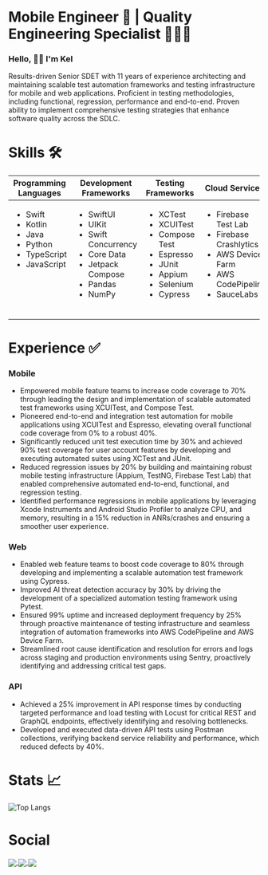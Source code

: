 <h1 align="left"> Mobile Engineer 📱 |  Quality Engineering Specialist 👨🏽‍💻 </h1>

### Hello, 👋🏼 I'm Kel 

Results-driven Senior SDET with 11 years of experience architecting and maintaining scalable test automation frameworks and testing infrastructure for mobile and web applications. Proficient in testing methodologies, including functional, regression, performance and end-to-end. Proven ability to implement comprehensive testing strategies that enhance software quality across the SDLC.

# Skills 🛠️

<table style="table-layout: fixed; width: 100%;">
  <thead>
    <tr>
      <th width="20%">Programming Languages</th>
      <th width="20%">Development Frameworks</th>
      <th width="20%">Testing Frameworks</th>
      <th width="20%">Cloud Services</th>
      <th width="20%">Tools</th>
    </tr>
  </thead>
  <tbody>
    <tr>
      <td valign="top">
        <ul>
          <li>Swift</li>
          <li>Kotlin</li>
          <li>Java</li>
          <li>Python</li>
          <li>TypeScript</li>
          <li>JavaScript</li>
        </ul>
      </td>
      <td valign="top">
        <ul>
          <li>SwiftUI</li>
          <li>UIKit</li>
          <li>Swift Concurrency</li>
          <li>Core Data</li>
          <li>Jetpack Compose</li>
          <li>Pandas</li>
          <li>NumPy</li>
        </ul>
      </td>
      <td valign="top">
        <ul>
          <li>XCTest</li>
          <li>XCUITest</li>
          <li>Compose Test</li>
          <li>Espresso</li>
          <li>JUnit</li>
          <li>Appium</li>
          <li>Selenium</li>
          <li>Cypress</li>
        </ul>
      </td>
      <td valign="top">
        <ul>
          <li>Firebase Test Lab</li>
          <li>Firebase Crashlytics</li>
          <li>AWS Device Farm</li>
          <li>AWS CodePipeline</li>
          <li>SauceLabs</li>
        </ul>
      </td>
      <td valign="top">
        <ul>
          <li>Sentry</li>
          <li>Datadog</li>
          <li>Xcode Instruments</li>
          <li>Android Studio Profiler</li>
          <li>Postman</li>
          <li>Docker</li>
          <li>PostgreSQL</li>
        </ul>
      </td>
    </tr>
  </tbody>
</table>


# Experience ✅

### Mobile
- Empowered mobile feature teams to increase code coverage to 70% through leading the design and implementation of scalable automated test frameworks using XCUITest, and Compose Test.
- Pioneered end-to-end and integration test automation for mobile applications using XCUITest and Espresso, elevating overall functional code coverage from 0% to a robust 40%.
- Significantly reduced unit test execution time by 30% and achieved 90% test coverage for user account features by developing and executing automated suites using XCTest and JUnit.
- Reduced regression issues by 20% by building and maintaining robust mobile testing infrastructure (Appium, TestNG, Firebase Test Lab) that enabled comprehensive automated end-to-end, functional, and regression testing.
- Identified performance regressions in mobile applications by leveraging Xcode Instruments and Android Studio Profiler to analyze CPU, and memory, resulting in a 15% reduction in ANRs/crashes and ensuring a smoother user experience.

### Web
- Enabled web feature teams to boost code coverage to 80% through developing and implementing a scalable automation test framework using Cypress.
- Improved AI threat detection accuracy by 30% by driving the development of a specialized automation testing framework using Pytest.
- Ensured 99% uptime and increased deployment frequency by 25% through proactive maintenance of testing infrastructure and seamless integration of automation frameworks into AWS CodePipeline and AWS Device Farm.
- Streamlined root cause identification and resolution for errors and logs across staging and production environments using Sentry, proactively identifying and addressing critical test gaps.

### API
- Achieved a 25% improvement in API response times by conducting targeted performance and load testing with Locust for critical REST and GraphQL endpoints, effectively identifying and resolving bottlenecks.
- Developed and executed data-driven API tests using Postman collections, verifying backend service reliability and performance, which reduced defects by 40%.

# Stats 📈

![Top Langs](https://github-readme-stats.vercel.app/api/top-langs/?username=KelCodesStuff&theme=gotham)

# Social

<p align="left">
  <a href="https://linkedin.com/in/kelcodes" > <img align="center" src="https://img.icons8.com/color/50/linkedin.png"/> </a>
  <a href="https://twitter.com/kelcodesstuff" > <img align="center" src="https://img.icons8.com/color/50/twitter.png"/> </a>
  <a href="https://twitch.com/kelcodes" > <img align="center" src="https://img.icons8.com/color/50/twitch.png"/> </a>
</p>
